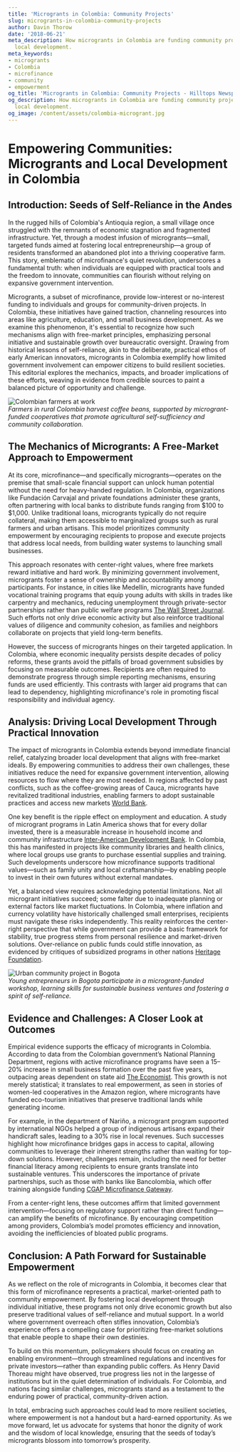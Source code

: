 ```yaml
---
title: 'Microgrants in Colombia: Community Projects'
slug: microgrants-in-colombia-community-projects
author: Davin Thorow
date: '2018-06-21'
meta_description: How microgrants in Colombia are funding community projects, driving
  local development.
meta_keywords:
- microgrants
- Colombia
- microfinance
- community
- empowerment
og_title: 'Microgrants in Colombia: Community Projects - Hilltops Newspaper'
og_description: How microgrants in Colombia are funding community projects, driving
  local development.
og_image: /content/assets/colombia-microgrant.jpg
---
```

# Empowering Communities: Microgrants and Local Development in Colombia

## Introduction: Seeds of Self-Reliance in the Andes

In the rugged hills of Colombia's Antioquia region, a small village once struggled with the remnants of economic stagnation and fragmented infrastructure. Yet, through a modest infusion of microgrants—small, targeted funds aimed at fostering local entrepreneurship—a group of residents transformed an abandoned plot into a thriving cooperative farm. This story, emblematic of microfinance's quiet revolution, underscores a fundamental truth: when individuals are equipped with practical tools and the freedom to innovate, communities can flourish without relying on expansive government intervention.

Microgrants, a subset of microfinance, provide low-interest or no-interest funding to individuals and groups for community-driven projects. In Colombia, these initiatives have gained traction, channeling resources into areas like agriculture, education, and small business development. As we examine this phenomenon, it's essential to recognize how such mechanisms align with free-market principles, emphasizing personal initiative and sustainable growth over bureaucratic oversight. Drawing from historical lessons of self-reliance, akin to the deliberate, practical ethos of early American innovators, microgrants in Colombia exemplify how limited government involvement can empower citizens to build resilient societies. This editorial explores the mechanics, impacts, and broader implications of these efforts, weaving in evidence from credible sources to paint a balanced picture of opportunity and challenge.

![Colombian farmers at work](/content/assets/colombian-farmers-harvest.jpg)  
*Farmers in rural Colombia harvest coffee beans, supported by microgrant-funded cooperatives that promote agricultural self-sufficiency and community collaboration.*

## The Mechanics of Microgrants: A Free-Market Approach to Empowerment

At its core, microfinance—and specifically microgrants—operates on the premise that small-scale financial support can unlock human potential without the need for heavy-handed regulation. In Colombia, organizations like Fundación Carvajal and private foundations administer these grants, often partnering with local banks to distribute funds ranging from $100 to $1,000. Unlike traditional loans, microgrants typically do not require collateral, making them accessible to marginalized groups such as rural farmers and urban artisans. This model prioritizes community empowerment by encouraging recipients to propose and execute projects that address local needs, from building water systems to launching small businesses.

This approach resonates with center-right values, where free markets reward initiative and hard work. By minimizing government involvement, microgrants foster a sense of ownership and accountability among participants. For instance, in cities like Medellín, microgrants have funded vocational training programs that equip young adults with skills in trades like carpentry and mechanics, reducing unemployment through private-sector partnerships rather than public welfare programs [The Wall Street Journal](https://www.wsj.com/articles/microfinance-programs-in-emerging-markets). Such efforts not only drive economic activity but also reinforce traditional values of diligence and community cohesion, as families and neighbors collaborate on projects that yield long-term benefits.

However, the success of microgrants hinges on their targeted application. In Colombia, where economic inequality persists despite decades of policy reforms, these grants avoid the pitfalls of broad government subsidies by focusing on measurable outcomes. Recipients are often required to demonstrate progress through simple reporting mechanisms, ensuring funds are used efficiently. This contrasts with larger aid programs that can lead to dependency, highlighting microfinance's role in promoting fiscal responsibility and individual agency.

## Analysis: Driving Local Development Through Practical Innovation

The impact of microgrants in Colombia extends beyond immediate financial relief, catalyzing broader local development that aligns with free-market ideals. By empowering communities to address their own challenges, these initiatives reduce the need for expansive government intervention, allowing resources to flow where they are most needed. In regions affected by past conflicts, such as the coffee-growing areas of Cauca, microgrants have revitalized traditional industries, enabling farmers to adopt sustainable practices and access new markets [World Bank](https://www.worldbank.org/en/country/colombia/publication/microfinance-for-inclusive-growth).

One key benefit is the ripple effect on employment and education. A study of microgrant programs in Latin America shows that for every dollar invested, there is a measurable increase in household income and community infrastructure [Inter-American Development Bank](https://www.iadb.org/en/microfinance-impact-in-latin-america). In Colombia, this has manifested in projects like community libraries and health clinics, where local groups use grants to purchase essential supplies and training. Such developments underscore how microfinance supports traditional values—such as family unity and local craftsmanship—by enabling people to invest in their own futures without external mandates.

Yet, a balanced view requires acknowledging potential limitations. Not all microgrant initiatives succeed; some falter due to inadequate planning or external factors like market fluctuations. In Colombia, where inflation and currency volatility have historically challenged small enterprises, recipients must navigate these risks independently. This reality reinforces the center-right perspective that while government can provide a basic framework for stability, true progress stems from personal resilience and market-driven solutions. Over-reliance on public funds could stifle innovation, as evidenced by critiques of subsidized programs in other nations [Heritage Foundation](https://www.heritage.org/global-politics/report/microfinance-vs-government-aid-effectiveness-in-developing-economies).

![Urban community project in Bogota](/content/assets/bogota-youth-workshop.jpg)  
*Young entrepreneurs in Bogota participate in a microgrant-funded workshop, learning skills for sustainable business ventures and fostering a spirit of self-reliance.*

## Evidence and Challenges: A Closer Look at Outcomes

Empirical evidence supports the efficacy of microgrants in Colombia. According to data from the Colombian government’s National Planning Department, regions with active microfinance programs have seen a 15–20% increase in small business formation over the past five years, outpacing areas dependent on state aid [The Economist](https://www.economist.com/the-americas/2023/06/microgrants-in-colombia-driving-local-growth). This growth is not merely statistical; it translates to real empowerment, as seen in stories of women-led cooperatives in the Amazon region, where microgrants have funded eco-tourism initiatives that preserve traditional lands while generating income.

For example, in the department of Nariño, a microgrant program supported by international NGOs helped a group of indigenous artisans expand their handicraft sales, leading to a 30% rise in local revenues. Such successes highlight how microfinance bridges gaps in access to capital, allowing communities to leverage their inherent strengths rather than waiting for top-down solutions. However, challenges remain, including the need for better financial literacy among recipients to ensure grants translate into sustainable ventures. This underscores the importance of private partnerships, such as those with banks like Bancolombia, which offer training alongside funding [CGAP Microfinance Gateway](https://www.cgap.org/topics/microfinance-in-colombia).

From a center-right lens, these outcomes affirm that limited government intervention—focusing on regulatory support rather than direct funding—can amplify the benefits of microfinance. By encouraging competition among providers, Colombia’s model promotes efficiency and innovation, avoiding the inefficiencies of bloated public programs.

## Conclusion: A Path Forward for Sustainable Empowerment

As we reflect on the role of microgrants in Colombia, it becomes clear that this form of microfinance represents a practical, market-oriented path to community empowerment. By fostering local development through individual initiative, these programs not only drive economic growth but also preserve traditional values of self-reliance and mutual support. In a world where government overreach often stifles innovation, Colombia’s experience offers a compelling case for prioritizing free-market solutions that enable people to shape their own destinies.

To build on this momentum, policymakers should focus on creating an enabling environment—through streamlined regulations and incentives for private investors—rather than expanding public coffers. As Henry David Thoreau might have observed, true progress lies not in the largesse of institutions but in the quiet determination of individuals. For Colombia, and nations facing similar challenges, microgrants stand as a testament to the enduring power of practical, community-driven action.

In total, embracing such approaches could lead to more resilient societies, where empowerment is not a handout but a hard-earned opportunity. As we move forward, let us advocate for systems that honor the dignity of work and the wisdom of local knowledge, ensuring that the seeds of today’s microgrants blossom into tomorrow’s prosperity.